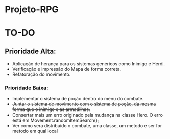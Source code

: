# Projeto-RPG

# TO-DO

## Prioridade Alta:
- Aplicação de herança para os sistemas genéricos como Inimigo e Herói.
- Verificação e impressão do Mapa de forma correta.
- Refatoração do movimento.

### Prioridade Baixa:
- Implementar o sistema de poção dentro do menu do combate.
- ~~Juntar o sistema de movimento com o sistema de poção, da mesma forma que o inimigo e as armadilhas.~~
- Consertar mais um erro originado pela mudança na classe Hero. O erro está em Movement.randomItemSearch();
- Ver como sera distribuido o combate, uma classe, um metodo e ser for metodo em qual local
